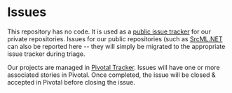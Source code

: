 # Issues
This repository has no code. It is used as a [public issue tracker](https://github.com/abb-iss/issues/issues) for our private repositories. Issues for our public repositories (such as [SrcML.NET](https://github.com/abb-iss/SrcML.NET) can also be reported here -- they will simply be migrated to the appropriate issue tracker during triage.

Our projects are managed in [Pivotal Tracker](https://www.pivotaltracker.com/). Issues will have one or more associated stories in Pivotal. Once completed, the issue will be closed & accepted in Pivotal before closing the issue.
